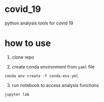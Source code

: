 # covid_19
python analysis tools for covid 19


# how to use
1. clone repo

2. create conda environment from `yaml` file

`conda env create -f conda-env.yml`

3. run notebook to access analysis functions

`jupyter lab`
